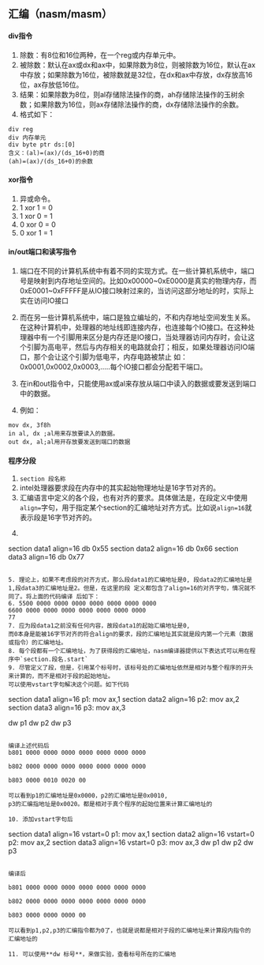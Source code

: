 ## 汇编（nasm\/masm）

#### div指令

1. 除数：有8位和16位两种，在一个reg或内存单元中。
2. 被除数：默认在ax或dx和ax中，如果除数为8位，则被除数为16位，默认在ax中存放；如果除数为16位，被除数就是32位，在dx和ax中存放，dx存放高16位，ax存放低16位。
3. 结果：如果除数为8位，则al存储除法操作的商，ah存储除法操作的玉树余数；如果除数为16位，则ax存储除法操作的商，dx存储除法操作的余数。
4. 格式如下：

  ```
  div reg
  div 内存单元
  div byte ptr ds:[0]
  含义：(al)=(ax)/(ds_16+0)的商
  (ah)=(ax)/(ds_16+0)的余数
  ```


#### xor指令

1. 异或命令。
2. 1 xor 1 = 0
3. 1 xor 0 = 1
4. 0 xor 0 = 0
5. 0 xor 1 = 1

#### in\/out端口和读写指令

1. 端口在不同的计算机系统中有着不同的实现方式。在一些计算机系统中，端口号是映射到内存地址空间的。比如0x00000~0xE0000是真实的物理内存，而0xE0001~0xFFFFF是从IO接口映射过来的，当访问这部分地址的时，实际上实在访问IO接口
2. 而在另一些计算机系统中，端口是独立编址的，不和内存地址空间发生关系。在这种计算机中，处理器的地址线即连接内存，也连接每个IO接口。在这种处理器中有一个引脚用来区分是内存还是IO接口，当处理器访问内存时，会让这个引脚为高电平，然后与内存相关的电路就会打；相反，如果处理器访问IO端口，那个会让这个引脚为低电平，内存电路被禁止
  如： 0x0001,0x0002,0x0003,.....每个IO接口都会分配若干端口。

3. 在in和out指令中，只能使用ax或al来存放从端口中读入的数据或要发送到端口中的数据。

4. 例如：

  ```
  mov dx, 3f8h
  in al, dx ;al用来存放要读入的数据。
  out dx, al;al用开存放要发送到端口的数据
  ```


#### 程序分段

1. `section 段名称`
2. intel处理器要求段在内存中的其实起始物理地址是16字节对齐的。
3. 汇编语言中定义的各个段，也有对齐的要求。具体做法是，在段定义中使用`align=`字句，用于指定某个section的汇编地址对齐方式。比如说`align=16`就表示段是16字节对齐的。
4. ```
  section data1 align=16
  db 0x55
  section data2 align=16
  db 0x66
  section data3 align=16
  db 0x77
  ```

5. 理论上，如果不考虑段的对齐方式，那么段data1的汇编地址是0, 段data2的汇编地址是1,段data3的汇编地址是2。但是，在这里的段 定义都包含了align=16的对齐字句，情况就不同了。将上面的代码编译 后如下：
6. 5500 0000 0000 0000 0000 0000 0000 0000
  6600 0000 0000 0000 0000 0000 0000 0000
  77
7. 应为段data1之前没有任何内容，故段data1的起始汇编地址是0,
  而0本身是能被16字节对齐的符合align的要求，段的汇编地址其实就是段内第一个元素（数据或指令）的汇编地址。
8. 每个段都有一个汇编地址，为了获得段的汇编地址，nasm编译器提供以下表达式可以用在程序中`section.段名.start`
9. 尽管定义了段，但是，引用某个标号时，该标号处的汇编地址依然是相对与整个程序的开头来计算的，而不是相对于段的起始地址。
  可以使用vstart字句解决这个问题。如下代码

  ```
  section data1 align=16
  p1: mov ax,1
  section data2 align=16
  p2: mov ax,2
  section data3 align=16
  p3: mov ax,3

  dw p1
  dw p2
  dw p3
  ```

  编译上述代码后
  b801 0000 0000 0000 0000 0000 0000 0000

  b802 0000 0000 0000 0000 0000 0000 0000

  b803 0000 0010 0020 00

  可以看到p1的汇编地址是0x0000，p2的汇编地址是0x0010,
  p3的汇编指地址是0x0020。都是相对于真个程序的起始位置来计算汇编地址的

10. 添加vstart字句后

  ```
  section data1 align=16 vstart=0
  p1: mov ax,1
  section data2 align=16 vstart=0
  p2: mov ax,2
  section data3 align=16 vstart=0
  p3: mov ax,3
  dw p1
  dw p2
  dw p3
  ```

  编译后

  b801 0000 0000 0000 0000 0000 0000 0000

  b802 0000 0000 0000 0000 0000 0000 0000

  b803 0000 0000 0000 00

  可以看到p1,p2,p3的汇编指令都为0了，也就是说都是相对于段的汇编地址来计算段内指令的汇编地址的

11. 可以使用**dw 标号**，来做实验，查看标号所在的汇编地


